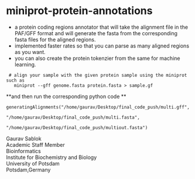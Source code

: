 # miniprot-protein-annotations

- a protein coding regions annotator that will take the alignment file in the PAF/GFF format and will generate the fasta from the corresponding fasta files for the aligned regions.
- implemented faster rates so that you can parse as many aligned regions as you want.
- you can also create the protein tokenzier from the same for machine learning.

```
 # align your sample with the given protein sample using the miniprot such as 
   miniprot --gff genome.fasta protein.fasta > sample.gf
```
 **and then run the corresponding python code **
 ```
generatingAlignments("/home/gaurav/Desktop/final_code_push/multi.gff", 
                        "/home/gaurav/Desktop/final_code_push/multi.fasta", 
                               "/home/gaurav/Desktop/final_code_push/multiout.fasta")
```
Gaurav Sablok \
Academic Staff Member \
Bioinformatics \
Institute for Biochemistry and Biology \
University of Potsdam \
Potsdam,Germany
